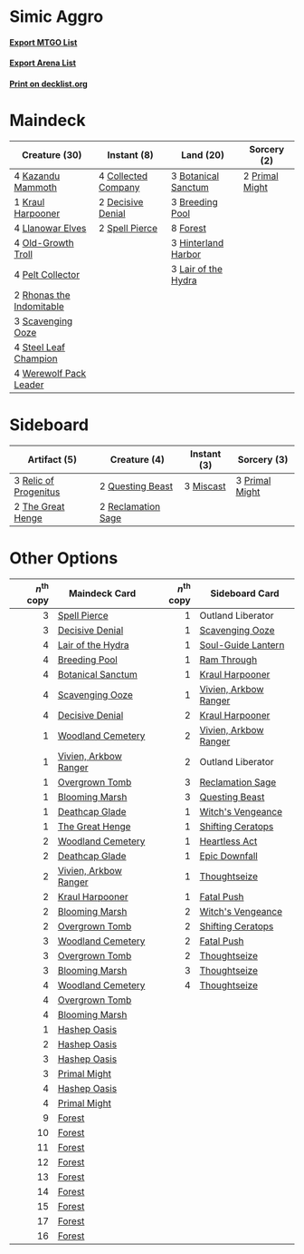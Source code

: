 # Simic Aggro

#### [Export MTGO List](../collection/Simic%20Aggro/Simic%20Aggro.txt)
#### [Export Arena List](../collection/Simic%20Aggro/Simic%20Aggro_arena.txt)
#### [Print on decklist.org](http://decklist.org/?deckmain=3%09Botanical%20Sanctum%0A3%09Breeding%20Pool%0A4%09Collected%20Company%0A2%09Decisive%20Denial%0A8%09Forest%0A3%09Hinterland%20Harbor%0A4%09Kazandu%20Mammoth%0A1%09Kraul%20Harpooner%0A3%09Lair%20of%20the%20Hydra%0A4%09Llanowar%20Elves%0A4%09Old-Growth%20Troll%0A4%09Pelt%20Collector%0A2%09Primal%20Might%0A2%09Rhonas%20the%20Indomitable%0A3%09Scavenging%20Ooze%0A2%09Spell%20Pierce%0A4%09Steel%20Leaf%20Champion%0A4%09Werewolf%20Pack%20Leader&deckside=3%09Miscast%0A3%09Primal%20Might%0A2%09Questing%20Beast%0A2%09Reclamation%20Sage%0A3%09Relic%20of%20Progenitus%0A2%09The%20Great%20Henge)
# Maindeck

|                                           Creature (30)                                           |                                         Instant (8)                                          |                                          Land (20)                                           |                                       Sorcery (2)                                       |
|---------------------------------------------------------------------------------------------------|----------------------------------------------------------------------------------------------|----------------------------------------------------------------------------------------------|-----------------------------------------------------------------------------------------|
|4 [Kazandu Mammoth](http://gatherer.wizards.com/Pages/Card/Details.aspx?multiverseid=491835)       |4 [Collected Company](http://gatherer.wizards.com/Pages/Card/Details.aspx?multiverseid=394519)|3 [Botanical Sanctum](http://gatherer.wizards.com/Pages/Card/Details.aspx?multiverseid=417817)|2 [Primal Might](http://gatherer.wizards.com/Pages/Card/Details.aspx?multiverseid=485520)|
|1 [Kraul Harpooner](http://gatherer.wizards.com/Pages/Card/Details.aspx?multiverseid=452886)       |2 [Decisive Denial](http://gatherer.wizards.com/Pages/Card/Details.aspx?multiverseid=513669)  |3 [Breeding Pool](http://gatherer.wizards.com/Pages/Card/Details.aspx?multiverseid=97088)     |                                                                                         |
|4 [Llanowar Elves](http://gatherer.wizards.com/Pages/Card/Details.aspx?multiverseid=129626)        |2 [Spell Pierce](http://gatherer.wizards.com/Pages/Card/Details.aspx?multiverseid=425876)     |8 [Forest](http://gatherer.wizards.com/Pages/Card/Details.aspx?multiverseid=439860)           |                                                                                         |
|4 [Old-Growth Troll](http://gatherer.wizards.com/Pages/Card/Details.aspx?multiverseid=503801)      |                                                                                              |3 [Hinterland Harbor](http://gatherer.wizards.com/Pages/Card/Details.aspx?multiverseid=443128)|                                                                                         |
|4 [Pelt Collector](http://gatherer.wizards.com/Pages/Card/Details.aspx?multiverseid=452891)        |                                                                                              |3 [Lair of the Hydra](http://gatherer.wizards.com/Pages/Card/Details.aspx?multiverseid=527546)|                                                                                         |
|2 [Rhonas the Indomitable](http://gatherer.wizards.com/Pages/Card/Details.aspx?multiverseid=426884)|                                                                                              |                                                                                              |                                                                                         |
|3 [Scavenging Ooze](http://gatherer.wizards.com/Pages/Card/Details.aspx?multiverseid=420783)       |                                                                                              |                                                                                              |                                                                                         |
|4 [Steel Leaf Champion](http://gatherer.wizards.com/Pages/Card/Details.aspx?multiverseid=443070)   |                                                                                              |                                                                                              |                                                                                         |
|4 [Werewolf Pack Leader](http://gatherer.wizards.com/Pages/Card/Details.aspx?multiverseid=527498)  |                                                                                              |                                                                                              |                                                                                         |


# Sideboard

|                                          Artifact (5)                                          |                                        Creature (4)                                         |                                    Instant (3)                                     |                                       Sorcery (3)                                       |
|------------------------------------------------------------------------------------------------|---------------------------------------------------------------------------------------------|------------------------------------------------------------------------------------|-----------------------------------------------------------------------------------------|
|3 [Relic of Progenitus](http://gatherer.wizards.com/Pages/Card/Details.aspx?multiverseid=174824)|2 [Questing Beast](http://gatherer.wizards.com/Pages/Card/Details.aspx?multiverseid=473133)  |3 [Miscast](http://gatherer.wizards.com/Pages/Card/Details.aspx?multiverseid=485380)|3 [Primal Might](http://gatherer.wizards.com/Pages/Card/Details.aspx?multiverseid=485520)|
|2 [The Great Henge](http://gatherer.wizards.com/Pages/Card/Details.aspx?multiverseid=473123)    |2 [Reclamation Sage](http://gatherer.wizards.com/Pages/Card/Details.aspx?multiverseid=389651)|                                                                                    |                                                                                         |


# Other Options

|*n*<sup>th</sup> copy|                                         Maindeck Card                                          |*n*<sup>th</sup> copy|                                         Sideboard Card                                         |
|--------------------:|------------------------------------------------------------------------------------------------|--------------------:|------------------------------------------------------------------------------------------------|
|                    3|[Spell Pierce](http://gatherer.wizards.com/Pages/Card/Details.aspx?multiverseid=425876)         |                    1|Outland Liberator                                                                               |
|                    3|[Decisive Denial](http://gatherer.wizards.com/Pages/Card/Details.aspx?multiverseid=513669)      |                    1|[Scavenging Ooze](http://gatherer.wizards.com/Pages/Card/Details.aspx?multiverseid=420783)      |
|                    4|[Lair of the Hydra](http://gatherer.wizards.com/Pages/Card/Details.aspx?multiverseid=527546)    |                    1|[Soul-Guide Lantern](http://gatherer.wizards.com/Pages/Card/Details.aspx?multiverseid=476488)   |
|                    4|[Breeding Pool](http://gatherer.wizards.com/Pages/Card/Details.aspx?multiverseid=97088)         |                    1|[Ram Through](http://gatherer.wizards.com/Pages/Card/Details.aspx?multiverseid=479690)          |
|                    4|[Botanical Sanctum](http://gatherer.wizards.com/Pages/Card/Details.aspx?multiverseid=417817)    |                    1|[Kraul Harpooner](http://gatherer.wizards.com/Pages/Card/Details.aspx?multiverseid=452886)      |
|                    4|[Scavenging Ooze](http://gatherer.wizards.com/Pages/Card/Details.aspx?multiverseid=420783)      |                    1|[Vivien, Arkbow Ranger](http://gatherer.wizards.com/Pages/Card/Details.aspx?multiverseid=466953)|
|                    4|[Decisive Denial](http://gatherer.wizards.com/Pages/Card/Details.aspx?multiverseid=513669)      |                    2|[Kraul Harpooner](http://gatherer.wizards.com/Pages/Card/Details.aspx?multiverseid=452886)      |
|                    1|[Woodland Cemetery](http://gatherer.wizards.com/Pages/Card/Details.aspx?multiverseid=443136)    |                    2|[Vivien, Arkbow Ranger](http://gatherer.wizards.com/Pages/Card/Details.aspx?multiverseid=466953)|
|                    1|[Vivien, Arkbow Ranger](http://gatherer.wizards.com/Pages/Card/Details.aspx?multiverseid=466953)|                    2|Outland Liberator                                                                               |
|                    1|[Overgrown Tomb](http://gatherer.wizards.com/Pages/Card/Details.aspx?multiverseid=405103)       |                    3|[Reclamation Sage](http://gatherer.wizards.com/Pages/Card/Details.aspx?multiverseid=389651)     |
|                    1|[Blooming Marsh](http://gatherer.wizards.com/Pages/Card/Details.aspx?multiverseid=417816)       |                    3|[Questing Beast](http://gatherer.wizards.com/Pages/Card/Details.aspx?multiverseid=473133)       |
|                    1|[Deathcap Glade](http://gatherer.wizards.com/Pages/Card/Details.aspx?multiverseid=541137)       |                    1|[Witch's Vengeance](http://gatherer.wizards.com/Pages/Card/Details.aspx?multiverseid=473073)    |
|                    1|[The Great Henge](http://gatherer.wizards.com/Pages/Card/Details.aspx?multiverseid=473123)      |                    1|[Shifting Ceratops](http://gatherer.wizards.com/Pages/Card/Details.aspx?multiverseid=466948)    |
|                    2|[Woodland Cemetery](http://gatherer.wizards.com/Pages/Card/Details.aspx?multiverseid=443136)    |                    1|[Heartless Act](http://gatherer.wizards.com/Pages/Card/Details.aspx?multiverseid=479611)        |
|                    2|[Deathcap Glade](http://gatherer.wizards.com/Pages/Card/Details.aspx?multiverseid=541137)       |                    1|[Epic Downfall](http://gatherer.wizards.com/Pages/Card/Details.aspx?multiverseid=473047)        |
|                    2|[Vivien, Arkbow Ranger](http://gatherer.wizards.com/Pages/Card/Details.aspx?multiverseid=466953)|                    1|[Thoughtseize](http://gatherer.wizards.com/Pages/Card/Details.aspx?multiverseid=438676)         |
|                    2|[Kraul Harpooner](http://gatherer.wizards.com/Pages/Card/Details.aspx?multiverseid=452886)      |                    1|[Fatal Push](http://gatherer.wizards.com/Pages/Card/Details.aspx?multiverseid=423724)           |
|                    2|[Blooming Marsh](http://gatherer.wizards.com/Pages/Card/Details.aspx?multiverseid=417816)       |                    2|[Witch's Vengeance](http://gatherer.wizards.com/Pages/Card/Details.aspx?multiverseid=473073)    |
|                    2|[Overgrown Tomb](http://gatherer.wizards.com/Pages/Card/Details.aspx?multiverseid=405103)       |                    2|[Shifting Ceratops](http://gatherer.wizards.com/Pages/Card/Details.aspx?multiverseid=466948)    |
|                    3|[Woodland Cemetery](http://gatherer.wizards.com/Pages/Card/Details.aspx?multiverseid=443136)    |                    2|[Fatal Push](http://gatherer.wizards.com/Pages/Card/Details.aspx?multiverseid=423724)           |
|                    3|[Overgrown Tomb](http://gatherer.wizards.com/Pages/Card/Details.aspx?multiverseid=405103)       |                    2|[Thoughtseize](http://gatherer.wizards.com/Pages/Card/Details.aspx?multiverseid=438676)         |
|                    3|[Blooming Marsh](http://gatherer.wizards.com/Pages/Card/Details.aspx?multiverseid=417816)       |                    3|[Thoughtseize](http://gatherer.wizards.com/Pages/Card/Details.aspx?multiverseid=438676)         |
|                    4|[Woodland Cemetery](http://gatherer.wizards.com/Pages/Card/Details.aspx?multiverseid=443136)    |                    4|[Thoughtseize](http://gatherer.wizards.com/Pages/Card/Details.aspx?multiverseid=438676)         |
|                    4|[Overgrown Tomb](http://gatherer.wizards.com/Pages/Card/Details.aspx?multiverseid=405103)       |                     |                                                                                                |
|                    4|[Blooming Marsh](http://gatherer.wizards.com/Pages/Card/Details.aspx?multiverseid=417816)       |                     |                                                                                                |
|                    1|[Hashep Oasis](http://gatherer.wizards.com/Pages/Card/Details.aspx?multiverseid=430866)         |                     |                                                                                                |
|                    2|[Hashep Oasis](http://gatherer.wizards.com/Pages/Card/Details.aspx?multiverseid=430866)         |                     |                                                                                                |
|                    3|[Hashep Oasis](http://gatherer.wizards.com/Pages/Card/Details.aspx?multiverseid=430866)         |                     |                                                                                                |
|                    3|[Primal Might](http://gatherer.wizards.com/Pages/Card/Details.aspx?multiverseid=485520)         |                     |                                                                                                |
|                    4|[Hashep Oasis](http://gatherer.wizards.com/Pages/Card/Details.aspx?multiverseid=430866)         |                     |                                                                                                |
|                    4|[Primal Might](http://gatherer.wizards.com/Pages/Card/Details.aspx?multiverseid=485520)         |                     |                                                                                                |
|                    9|[Forest](http://gatherer.wizards.com/Pages/Card/Details.aspx?multiverseid=439860)               |                     |                                                                                                |
|                   10|[Forest](http://gatherer.wizards.com/Pages/Card/Details.aspx?multiverseid=439860)               |                     |                                                                                                |
|                   11|[Forest](http://gatherer.wizards.com/Pages/Card/Details.aspx?multiverseid=439860)               |                     |                                                                                                |
|                   12|[Forest](http://gatherer.wizards.com/Pages/Card/Details.aspx?multiverseid=439860)               |                     |                                                                                                |
|                   13|[Forest](http://gatherer.wizards.com/Pages/Card/Details.aspx?multiverseid=439860)               |                     |                                                                                                |
|                   14|[Forest](http://gatherer.wizards.com/Pages/Card/Details.aspx?multiverseid=439860)               |                     |                                                                                                |
|                   15|[Forest](http://gatherer.wizards.com/Pages/Card/Details.aspx?multiverseid=439860)               |                     |                                                                                                |
|                   17|[Forest](http://gatherer.wizards.com/Pages/Card/Details.aspx?multiverseid=439860)               |                     |                                                                                                |
|                   16|[Forest](http://gatherer.wizards.com/Pages/Card/Details.aspx?multiverseid=439860)               |                     |                                                                                                |

